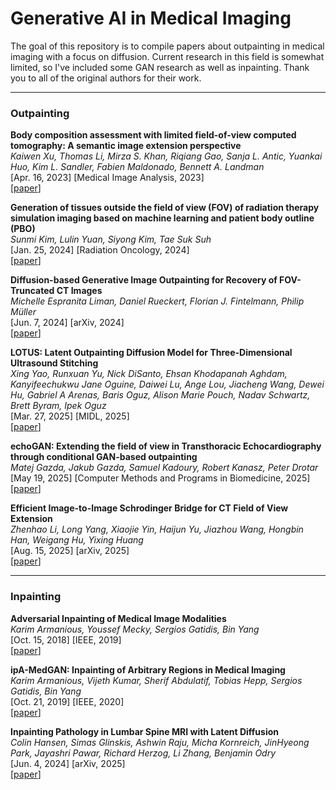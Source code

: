 # Generative AI in Medical Imaging
The goal of this repository is to compile papers about outpainting in medical imaging with a focus on diffusion. Current research in this field is somewhat limited, so I've included some GAN research as well as inpainting. Thank you to all of the original authors for their work.

----------------------------------------------------------------------------------

 ### Outpainting
**Body composition assessment with limited field-of-view computed tomography: A semantic image extension perspective** \
*Kaiwen Xu, Thomas Li, Mirza S. Khan, Riqiang Gao, Sanja L. Antic, Yuankai Huo, Kim L. Sandler, Fabien Maldonado, Bennett A. Landman* \
[Apr. 16, 2023] [Medical Image Analysis, 2023]\
[[paper](https://www.sciencedirect.com/science/article/abs/pii/S1361841523001123?via%3Dihub)]

**Generation of tissues outside the field of view (FOV) of radiation therapy simulation imaging based on machine learning and patient body outline (PBO)** \
*Sunmi Kim, Lulin Yuan, Siyong Kim, Tae Suk Suh* \
[Jan. 25, 2024] [Radiation Oncology, 2024]\
[[paper](https://ro-journal.biomedcentral.com/articles/10.1186/s13014-023-02384-4)]

**Diffusion-based Generative Image Outpainting for Recovery of FOV-Truncated CT Images** \
*Michelle Espranita Liman, Daniel Rueckert, Florian J. Fintelmann, Philip Müller* \
[Jun. 7, 2024] [arXiv, 2024]\
[[paper](https://arxiv.org/abs/2406.04769)]

**LOTUS: Latent Outpainting Diffusion Model for Three-Dimensional Ultrasound Stitching** \
*Xing Yao, Runxuan Yu, Nick DiSanto, Ehsan Khodapanah Aghdam, Kanyifeechukwu Jane Oguine, Daiwei Lu, Ange Lou, Jiacheng Wang, Dewei Hu, Gabriel A Arenas, Baris Oguz, Alison Marie Pouch, Nadav Schwartz, Brett Byram, Ipek Oguz* \
[Mar. 27, 2025] [MIDL, 2025]\
[[paper](https://openreview.net/forum?id=EyaeQLYCZP)]

**echoGAN: Extending the field of view in Transthoracic Echocardiography through conditional GAN-based outpainting** \
*Matej Gazda, Jakub Gazda, Samuel Kadoury, Robert Kanasz, Peter Drotar* \
[May 19, 2025] [Computer Methods and Programs in Biomedicine, 2025]\
[[paper](https://www.sciencedirect.com/science/article/pii/S016926072500286X)]

**Efficient Image-to-Image Schrodinger Bridge for CT Field of View Extension** \
*Zhenhao Li, Long Yang, Xiaojie Yin, Haijun Yu, Jiazhou Wang, Hongbin Han, Weigang Hu, Yixing Huang* \
[Aug. 15, 2025] [arXiv, 2025]\
[[paper](https://arxiv.org/abs/2508.11211)]

----------------------------------------------------------------------------------

### Inpainting
**Adversarial Inpainting of Medical Image Modalities** \
*Karim Armanious, Youssef Mecky, Sergios Gatidis, Bin Yang* \
[Oct. 15, 2018] [IEEE, 2019]\
[[paper](https://ieeexplore.ieee.org/abstract/document/8682677)]

**ipA-MedGAN: Inpainting of Arbitrary Regions in Medical Imaging** \
*Karim Armanious, Vijeth Kumar, Sherif Abdulatif, Tobias Hepp, Sergios Gatidis, Bin Yang* \
[Oct. 21, 2019] [IEEE, 2020]\
[[paper](https://ieeexplore.ieee.org/abstract/document/9191207)]

**Inpainting Pathology in Lumbar Spine MRI with Latent Diffusion** \
*Colin Hansen, Simas Glinskis, Ashwin Raju, Micha Kornreich, JinHyeong Park, Jayashri Pawar, Richard Herzog, Li Zhang, Benjamin Odry* \
[Jun. 4, 2024] [arXiv, 2025]\
[[paper](https://arxiv.org/abs/2406.02477)]
